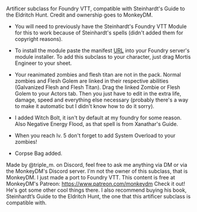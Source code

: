 Artificer subclass for Foundry VTT, compatible with Steinhardt's Guide to the Eldritch Hunt. Credit and ownership goes to MonkeyDM.

- You will need to previously have the Steinhardt's Foundry VTT Module for this to work because of Steinhardt's spells (didn't added them for copyright reasons).

- To install the module paste the manifest <a href="https://raw.githubusercontent.com/marioo217/artificer-mortis-engineer/main/module.json">URL</a> into your Foundry server's module installer. To add this subclass to your character, just drag Mortis Engineer to your sheet.

- Your reanimated zombies and flesh titan are not in the pack. Normal zombies and Flesh Golem are linked in their respective abilities (Galvanized Flesh and Flesh Titan). 
  Drag the linked Zombie or Flesh Golem to your Actors tab.
  Then you just have to edit in the extra life, damage, speed and everything else necessary (probably there's a way to make it automatic but I didn't know how to do it sorry).

- I added Witch Bolt, it isn't by default at my foundry for some reason. Also Negative Energy Flood, as that spell is from Xanathar's Guide.

- When you reach lv. 5 don't forget to add System Overload to your zombies!

- Corpse Bag added.



Made by @triple_m. on Discord, feel free to ask me anything via DM or via the MonkeyDM's Discord server.
I'm not the owner of this subclass, that is MonkeyDM. I just made a port to Foundry VTT.
This content is free at MonkeyDM's Patreon: https://www.patreon.com/monkeydm
Check it out! He's got some other cool things there.
I also recommend buying his book, Steinhardt’s Guide to the Eldritch Hunt, the one that this artificer subclass is compatible with.

